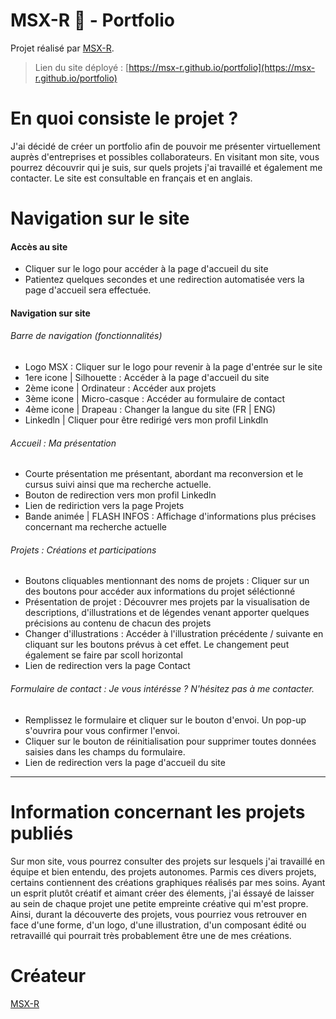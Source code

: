 # MSX-R 🔴 - Portfolio

Projet réalisé par [MSX-R](https://github.com/MSX-R "lien github profile").
> Lien du site déployé : [https://msx-r.github.io/portfolio](https://msx-r.github.io/portfolio)


# En quoi consiste le projet ?

J'ai décidé de créer un portfolio afin de pouvoir me présenter virtuellement auprès d'entreprises et possibles collaborateurs. En visitant mon site, vous pourrez découvrir qui je suis, sur quels projets j'ai travaillé et également me contacter. Le site est consultable en français et en anglais.

# Navigation sur le site

#### Accès au site

- Cliquer sur le logo pour accéder à la page d'accueil du site
- Patientez quelques secondes et une redirection automatisée vers la page d'accueil sera effectuée.

#### Navigation sur site

###### Barre de navigation (fonctionnalités)

- Logo MSX : Cliquer sur le logo pour revenir à la page d'entrée sur le site
- 1ere icone | Silhouette : Accéder à la page d'accueil du site
- 2ème icone | Ordinateur : Accéder aux projets
- 3ème icone | Micro-casque : Accéder au formulaire de contact
- 4ème icone | Drapeau : Changer la langue du site (FR | ENG)
- Linkedln | Cliquer pour être redirigé vers mon profil Linkdln

###### Accueil : Ma présentation

- Courte présentation me présentant, abordant ma reconversion et le cursus suivi ainsi que ma recherche actuelle.
- Bouton de redirection vers mon profil Linkedln
- Lien de rediriction vers la page Projets
- Bande animée | FLASH INFOS : Affichage d'informations plus précises concernant ma recherche actuelle

###### Projets : Créations et participations

- Boutons cliquables mentionnant des noms de projets : Cliquer sur un des boutons pour accéder aux informations du projet séléctionné
- Présentation de projet : Découvrer mes projets par la visualisation de descriptions, d'illustrations et de légendes venant apporter quelques précisions au contenu de chacun des projets
- Changer d'illustrations : Accéder à l'illustration précédente / suivante en cliquant sur les boutons prévus à cet effet. Le changement peut également se faire par scoll horizontal
- Lien de redirection vers la page Contact

###### Formulaire de contact : Je vous intérésse ? N'hésitez pas à me contacter.

- Remplissez le formulaire et cliquer sur le bouton d'envoi. Un pop-up s'ouvrira pour vous confirmer l'envoi.
- Cliquer sur le bouton de réinitialisation pour supprimer toutes données saisies dans les champs du formulaire.
- Lien de redirection vers la page d'accueil du site

<hr>

# Information concernant les projets publiés

Sur mon site, vous pourrez consulter des projets sur lesquels j'ai travaillé en équipe et bien entendu, des projets autonomes.
Parmis ces divers projets, certains contiennent des créations graphiques réalisés par mes soins. Ayant un esprit plutôt créatif et aimant créer des élements, j'ai éssayé de laisser au sein de chaque projet une petite empreinte créative qui m'est propre.
Ainsi, durant la découverte des projets, vous pourriez vous retrouver en face d'une forme, d'un logo, d'une illustration, d'un composant édité ou retravaillé qui pourrait très probablement être une de mes créations. 

# Créateur

[MSX-R](https://github.com/MSX-R "lien github profile")
